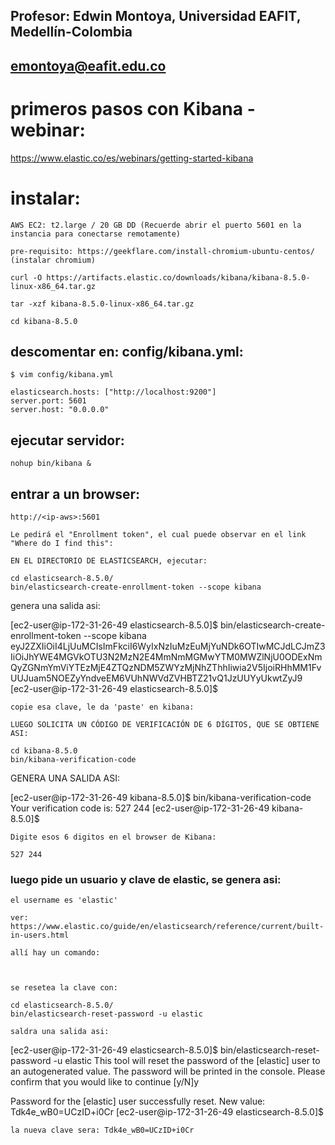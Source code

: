 ## Profesor: Edwin Montoya, Universidad EAFIT, Medellín-Colombia
## emontoya@eafit.edu.co

# primeros pasos con Kibana - webinar:

https://www.elastic.co/es/webinars/getting-started-kibana

# instalar:

    AWS EC2: t2.large / 20 GB DD (Recuerde abrir el puerto 5601 en la instancia para conectarse remotamente)

    pre-requisito: https://geekflare.com/install-chromium-ubuntu-centos/ (instalar chromium)

    curl -O https://artifacts.elastic.co/downloads/kibana/kibana-8.5.0-linux-x86_64.tar.gz

    tar -xzf kibana-8.5.0-linux-x86_64.tar.gz

    cd kibana-8.5.0

## descomentar en: config/kibana.yml:

    $ vim config/kibana.yml

    elasticsearch.hosts: ["http://localhost:9200"]
    server.port: 5601
    server.host: "0.0.0.0"

## ejecutar servidor:

    nohup bin/kibana &

## entrar a un browser:

    http://<ip-aws>:5601

    Le pedirá el "Enrollment token", el cual puede observar en el link "Where do I find this":

    EN EL DIRECTORIO DE ELASTICSEARCH, ejecutar:

    cd elasticsearch-8.5.0/
    bin/elasticsearch-create-enrollment-token --scope kibana

genera una salida asi:

[ec2-user@ip-172-31-26-49 elasticsearch-8.5.0]$ bin/elasticsearch-create-enrollment-token --scope kibana
eyJ2ZXIiOiI4LjUuMCIsImFkciI6WyIxNzIuMzEuMjYuNDk6OTIwMCJdLCJmZ3IiOiJhYWE4MGVkOTU3N2MzN2E4MmNmMGMwYTM0MWZlNjU0ODExNmQyZGNmYmViYTEzMjE4ZTQzNDM5ZWYzMjNhZThhIiwia2V5IjoiRHhMM1FvUUJuam5NOEZyYndveEM6VUhNWVdZVHBTZ21vQ1JzUUYyUkwtZyJ9
[ec2-user@ip-172-31-26-49 elasticsearch-8.5.0]$

    copie esa clave, le da 'paste' en kibana:

    LUEGO SOLICITA UN CÓDIGO DE VERIFICACIÓN DE 6 DÍGITOS, QUE SE OBTIENE ASI:

    cd kibana-8.5.0
    bin/kibana-verification-code

GENERA UNA SALIDA ASI:

[ec2-user@ip-172-31-26-49 kibana-8.5.0]$ bin/kibana-verification-code
Your verification code is:  527 244 
[ec2-user@ip-172-31-26-49 kibana-8.5.0]$ 

    Digite esos 6 digitos en el browser de Kibana:

    527 244 

### luego pide un usuario y clave de elastic, se genera asi:

    el username es 'elastic'

    ver: https://www.elastic.co/guide/en/elasticsearch/reference/current/built-in-users.html

    allí hay un comando:



    se resetea la clave con:

    cd elasticsearch-8.5.0/
    bin/elasticsearch-reset-password -u elastic

    saldra una salida asi:

[ec2-user@ip-172-31-26-49 elasticsearch-8.5.0]$ bin/elasticsearch-reset-password -u elastic
This tool will reset the password of the [elastic] user to an autogenerated value.
The password will be printed in the console.
Please confirm that you would like to continue [y/N]y


Password for the [elastic] user successfully reset.
New value: Tdk4e_wB0=UCzID+i0Cr
[ec2-user@ip-172-31-26-49 elasticsearch-8.5.0]$

    la nueva clave sera: Tdk4e_wB0=UCzID+i0Cr



